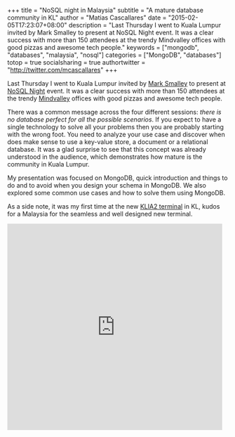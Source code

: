 +++
title = "NoSQL night in Malaysia"
subtitle = "A mature database community in KL"
author = "Matias Cascallares"
date = "2015-02-05T17:23:07+08:00"
description = "Last Thursday I went to Kuala Lumpur invited by Mark Smalley to present at NoSQL Night event. It was a clear success with more than 150 attendees at the trendy Mindvalley offices with good pizzas and awesome tech people."
keywords = ["mongodb", "databases", "malaysia", "nosql"]
categories = ["MongoDB", "databases"]
totop = true
socialsharing = true
authortwitter = "http://twitter.com/mcascallares"
+++

Last Thursday I went to Kuala Lumpur invited by [Mark Smalley](https://twitter.com/m_smalley) to present at [NoSQL Night](http://nosqlasia.org/blog/nosql-asia-starts-2015-with-a-full-house-in-kl-on-january-29th) event. It was a clear success with more than 150 attendees at the trendy [Mindvalley](http://www.mindvalley.com) offices with good pizzas and awesome tech people.

There was a common message across the four different sessions: *there is no database perfect for all the possible scenarios*. If you expect to have a single technology to solve all your problems then you are probably starting with the wrong foot. You need to analyze your use case and discover when does make sense to use a key-value store, a document or a relational database. It was a glad surprise to see that this concept was already understood in the audience, which demonstrates how mature is the community in Kuala Lumpur.

My presentation was focused on MongoDB, quick introduction and things to do and to avoid when you design your schema in MongoDB. We also explored some common use cases and how to solve them using MongoDB.

As a side note, it was my first time at the new [KLIA2 terminal](http://www.klia2.info) in KL, kudos for a Malaysia for the seamless and well designed new terminal.

<div class="embed-slideshare">
<iframe src="http://www.slideshare.net/MatiasCascallares/slideshelf" width="490px" height="470px" frameborder="0" marginwidth="0" marginheight="0" scrolling="no" style="border:none;" allowfullscreen webkitallowfullscreen mozallowfullscreen></iframe>
</div>